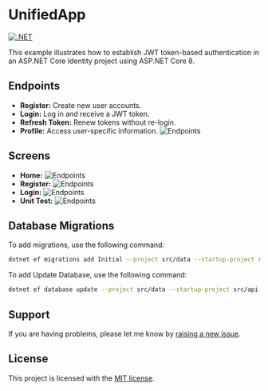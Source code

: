 # UnifiedApp
[![.NET](https://github.com/andissanayake/UnifiedApp/actions/workflows/dotnet.yml/badge.svg?branch=master)](https://github.com/andissanayake/UnifiedApp/actions/workflows/dotnet.yml)

This example illustrates how to establish JWT token-based authentication in an ASP.NET Core Identity project using ASP.NET Core 8.

## Endpoints

- **Register:** Create new user accounts.
- **Login:** Log in and receive a JWT token.
- **Refresh Token:** Renew tokens without re-login.
- **Profile:** Access user-specific information.
![Endpoints](https://github.com/andissanayake/UnifiedApp/blob/master/images/endpoint.png?raw=true)


## Screens

- **Home:**
![Endpoints](https://github.com/andissanayake/UnifiedApp/blob/master/images/home.png?raw=true)
- **Register:**
![Endpoints](https://github.com/andissanayake/UnifiedApp/blob/master/images/register.png?raw=true)
- **Login:**
![Endpoints](https://github.com/andissanayake/UnifiedApp/blob/master/images/login.png?raw=true)
- **Unit Test:**
![Endpoints](https://github.com/andissanayake/UnifiedApp/blob/master/images/test.png?raw=true)
## Database Migrations

To add migrations, use the following command:

```bash
dotnet ef migrations add Initial --project src/data --startup-project src/api
```

To add Update Database, use the following command:

```bash
dotnet ef database update --project src/data --startup-project src/api
```
## Support

If you are having problems, please let me know by [raising a new issue](https://github.com/andissanayake/UnifiedApp/issues).

## License

This project is licensed with the [MIT license](LICENSE).
